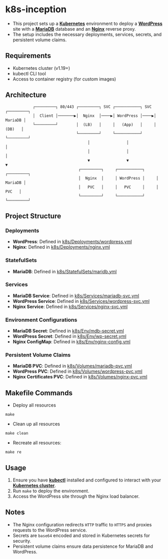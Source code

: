 # k8s-inception

* This project sets up a [**Kubernetes**](https://kubernetes.io/) environment to deploy a [**WordPress**](https://wordpress.org/) site with a [**MariaDB**](https://mariadb.org/) database and an [**Nginx**](https://nginx.org/) reverse proxy.
* The setup includes the necessary deployments, services, secrets, and persistent volume claims.

## Requirements
* Kubernetes cluster (v1.19+)
* kubectl CLI tool
* Access to container registry (for custom images)

## Architecture

```
            ┌─────────┐ 80/443 ┌─────────┐ SVC ┌───────────┐ SVC ┌─────────┐
            │  Client │───────▶│  Nginx  │────▶│ WordPress │────▶│ MariaDB │
            └─────────┘        │  (LB)   │     │   (App)   │     │  (DB)   │
                               └─────────┘     └───────────┘     └─────────┘
                                    │                │                │
                                    │                │                │
                                    ▼                ▼                ▼
                                ┌─────────┐     ┌───────────┐     ┌─────────┐
                                │  Nginx  │     │ WordPress │     │ MariaDB │
                                │   PVC   │     │   PVC     │     │   PVC   │
                                └─────────┘     └───────────┘     └─────────┘
```

## Project Structure   
### Deployments

- **WordPress**: Defined in [k8s/Deployments/wordpress.yml](k8s/Deployments/wordpress.yml)
- **Nginx**: Defined in [k8s/Deployments/nginx.yml](k8s/Deployments/nginx.yml)

### StatefulSets

- **MariaDB**: Defined in [k8s/StatefulSets/maridb.yml](k8s/StatefulSets/maridb.yml)

### Services

- **MariaDB Service**: Defined in [k8s/Services/mariadb-svc.yml](k8s/Services/mariadb-svc.yml)
- **WordPress Service**: Defined in [k8s/Services/wordpress-svc.yml](k8s/Services/wordpress-svc.yml)
- **Nginx Service**: Defined in [k8s/Services/nginx-svc.yml](k8s/Services/nginx-svc.yml)

### Environment Configurations

- **MariaDB Secret**: Defined in [k8s/Env/mdb-secret.yml](k8s/Env/mdb-secret.yml)
- **WordPress Secret**: Defined in [k8s/Env/wp-secret.yml](k8s/Env/wp-secret.yml)
- **Nginx ConfigMap**: Defined in [k8s/Env/nginx-config.yml](k8s/Env/nginx-config.yml)

### Persistent Volume Claims

- **MariaDB PVC**: Defined in [k8s/Volumes/mariadb-pvc.yml](k8s/Volumes/mariadb-pvc.yml)
- **WordPress PVC**: Defined in [k8s/Volumes/wordpress-pvc.yml](k8s/Volumes/wordpress-pvc.yml)
- **Nginx Certificates PVC**: Defined in [k8s/Volumes/nginx-pvc.yml](k8s/Volumes/nginx-pvc.yml)


## Makefile Commands
* Deploy all resources
```
make
```
* Clean up all resources
```
make clean
```
* Recreate all resources:
```
make re
```

## Usage
1. Ensure you have [**kubectl**]() installed and configured to interact with your [**Kubernetes cluster**]().
2. Run `make` to deploy the environment.
3. Access the WordPress site through the Nginx load balancer.

## Notes
* The Nginx configuration redirects `HTTP` traffic to `HTTPS` and proxies requests to the WordPress service.
* Secrets are `base64` encoded and stored in Kubernetes secrets for security.
* Persistent volume claims ensure data persistence for MariaDB and WordPress.